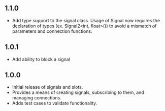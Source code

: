 ## 1.1.0
* Add type support to the signal class. Usage of Signal now requires the declaration of types (ex. Signal2<int, float>()) to avoid a mismatch of parameters and connection functions.

## 1.0.1
* Add ability to block a signal

## 1.0.0

* Initial release of signals and slots.
* Provides a means of creating signals, subscribing to them, and managing connections.
* Adds test cases to validate functionality.